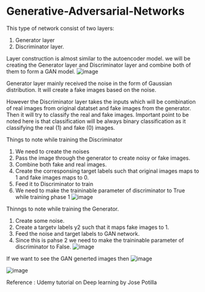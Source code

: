 # Generative-Adversarial-Networks

This type of network consist of two layers: 
1. Generator layer 
2. Discriminator layer.

Layer construction is almost similar to the autoencoder model. we will be creating the Generator layer and Discriminator layer and combine both of them to form a GAN model.
![image](https://user-images.githubusercontent.com/99719105/199973620-aa58d8fd-7994-4a14-8d69-11451db6e016.png)


Generator layer mainly received the noise in the form of Gaussian distribution. It will create a fake images based on the noise.

However the Discriminator layer takes the inputs which will be combination of real images from original datatset and fake images from the generator. Then it will try to classify the real and fake images. Important point to be noted here is that classification will be always binary classification as it classifying the real (1) and fake (0) images.

Things to note while training the Discriminator
1. We need to create the noises
2. Pass the image through the generator to create noisy or fake images.
3. Combine both fake and real images.
4. Create the corresponsing target labels such that original images maps to 1 and fake images maps to 0.
5. Feed it to Discriminator to train
6. We need to make the traininable parameter of discriminator to True while training phase 1
![image](https://user-images.githubusercontent.com/99719105/199976238-9a8f6258-adff-4ffd-b595-c12431e3086a.png)


Thinngs to note while training the Generator.
1. Create some noise.
2. Create a targetv labels y2 such that it maps fake images to 1.
3. Feed the noise and target labels to GAN network.
4. Since this is pahse 2 we need to make the traininable parameter of discriminator to False.
![image](https://user-images.githubusercontent.com/99719105/199976413-eba747aa-c950-49c5-b840-1db2b708ee82.png)


If we want to see the GAN generted images then 
![image](https://user-images.githubusercontent.com/99719105/199976701-99da098f-d3e4-449e-ba95-c59a9d6b65b1.png)

![image](https://user-images.githubusercontent.com/99719105/199976797-0be8955f-5c4c-4346-8358-7184a68f6e4d.png)


Reference : Udemy tutorial on Deep learning by Jose Potilla
